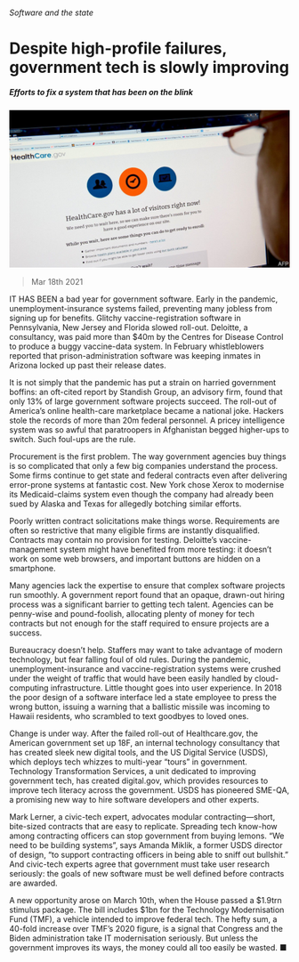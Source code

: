 ###### Software and the state

# Despite high-profile failures, government tech is slowly improving 

##### Efforts to fix a system that has been on the blink 

![image](images/20210320_usp504.jpg) 

> Mar 18th 2021 


IT HAS BEEN a bad year for government software. Early in the pandemic, unemployment-insurance systems failed, preventing many jobless from signing up for benefits. Glitchy vaccine-registration software in Pennsylvania, New Jersey and Florida slowed roll-out. Deloitte, a consultancy, was paid more than $40m by the Centres for Disease Control to produce a buggy vaccine-data system. In February whistleblowers reported that prison-administration software was keeping inmates in Arizona locked up past their release dates.


It is not simply that the pandemic has put a strain on harried government boffins: an oft-cited report by Standish Group, an advisory firm, found that only 13% of large government software projects succeed. The roll-out of America’s online health-care marketplace became a national joke. Hackers stole the records of more than 20m federal personnel. A pricey intelligence system was so awful that paratroopers in Afghanistan begged higher-ups to switch. Such foul-ups are the rule.



Procurement is the first problem. The way government agencies buy things is so complicated that only a few big companies understand the process. Some firms continue to get state and federal contracts even after delivering error-prone systems at fantastic cost. New York chose Xerox to modernise its Medicaid-claims system even though the company had already been sued by Alaska and Texas for allegedly botching similar efforts.


Poorly written contract solicitations make things worse. Requirements are often so restrictive that many eligible firms are instantly disqualified. Contracts may contain no provision for testing. Deloitte’s vaccine-management system might have benefited from more testing: it doesn’t work on some web browsers, and important buttons are hidden on a smartphone.


Many agencies lack the expertise to ensure that complex software projects run smoothly. A government report found that an opaque, drawn-out hiring process was a significant barrier to getting tech talent. Agencies can be penny-wise and pound-foolish, allocating plenty of money for tech contracts but not enough for the staff required to ensure projects are a success.


Bureaucracy doesn’t help. Staffers may want to take advantage of modern technology, but fear falling foul of old rules. During the pandemic, unemployment-insurance and vaccine-registration systems were crushed under the weight of traffic that would have been easily handled by cloud-computing infrastructure. Little thought goes into user experience. In 2018 the poor design of a software interface led a state employee to press the wrong button, issuing a warning that a ballistic missile was incoming to Hawaii residents, who scrambled to text goodbyes to loved ones.


Change is under way. After the failed roll-out of Healthcare.gov, the American government set up 18F, an internal technology consultancy that has created sleek new digital tools, and the US Digital Service (USDS), which deploys tech whizzes to multi-year “tours” in government. Technology Transformation Services, a unit dedicated to improving government tech, has created digital.gov, which provides resources to improve tech literacy across the government. USDS has pioneered SME-QA, a promising new way to hire software developers and other experts.


Mark Lerner, a civic-tech expert, advocates modular contracting—short, bite-sized contracts that are easy to replicate. Spreading tech know-how among contracting officers can stop government from buying lemons. “We need to be building systems”, says Amanda Miklik, a former USDS director of design, “to support contracting officers in being able to sniff out bullshit.” And civic-tech experts agree that government must take user research seriously: the goals of new software must be well defined before contracts are awarded.


A new opportunity arose on March 10th, when the House passed a $1.9trn stimulus package. The bill includes $1bn for the Technology Modernisation Fund (TMF), a vehicle intended to improve federal tech. The hefty sum, a 40-fold increase over TMF’s 2020 figure, is a signal that Congress and the Biden administration take IT modernisation seriously. But unless the government improves its ways, the money could all too easily be wasted. ■

